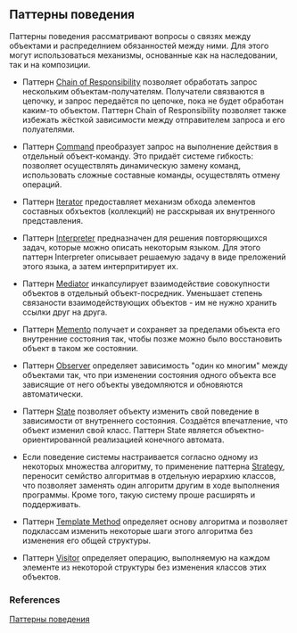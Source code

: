 ## Паттерны поведения

Паттерны поведения рассматривают вопросы о связях между объектами и распределнием обязанностей между ними.
Для этого могут использоваться механизмы, основанные как на наследовании, так и на композиции.

* Паттерн [Chain of Responsibility] позволяет обработать запрос нескольким объектам-получателям.
Получатели связваются в цепочку, и запрос передаётся по цепочке, пока не будет обработан каким-то объектом.
Паттерн Chain of Responsibility позволяет также избежать жёсткой зависимости между отправителем запроса и его полуателями.

* Паттерн [Command] преобразует запрос на выполнение действия в отдельный объект-команду.
Это придаёт системе гибкость: позволяет осуществлять динамическую замену команд, использовать сложные составные команды, осуществлять отмену операций.

* Паттерн [Iterator] предоставляет механизм обхода элементов составных обхъектов (коллекций) не расскрывая их внутренного представления.

* Паттерн [Interpreter] предназначен для решения повторяющихся задач, которые можно описать некоторым языком.
Для этого паттерн Interpreter описывает решаемую задачу в виде преложений этого языка, а затем интерпритирует их.

* Паттерн [Mediator] инкапсулирует взаимодействие совокупности объектов в отдельный объект-посредник.
Уменьшает степень связаности взаимодействующих объектов - им не нужно хранить ссылки друг на друга.

* Паттерн [Memento] получает и сохраняет за пределами объекта его внутренние состояния так, чтобы позже можно было восстановить объект в таком же состоянии.

* Паттерн [Observer] определяет зависимость "один ко многим" между объектами так,
что при изменении состояния одного объекта все зависящие от него объекты уведомляются и обновяются автоматически.

* Паттерн [State] позволяет объекту изменить свой поведение в зависимости от внутреннего состояния.
Создаётся впечатление, что объект изменил свой класс. Паттерн State является объектно-ориентированной реализацией конечного автомата.

* Если поведение системы настраивается согласно одному из некоторых множества алгоритму,
то применение паттерна [Strategy], переносит семйство алгоритмав в отдельную иерархию классов,
что позволяет заменять один алгоритм другим в ходе выполнения программы. Кроме того, такую систему проше расширять и поддерживать.

* Паттерн [Template Method] определяет основу алгоритма и позволяет подклассам изменить некоторые шаги этого алгоритма без изменения его общей структуры.

* Паттерн [Visitor] определяет операцию, выполняемую на каждом элементе из некоторой структуры без изменения классов этих объектов.

### References

[Паттерны поведения]

[Паттерны поведения]: http://cpp-reference.ru/patterns/behavioral-patterns/

[Chain of Responsibility]: https://github.com/AlvinGames/design-patterns-cpp/tree/master/Behavioral%20Patterns/Chain-Of-Responsibility
[Command]: https://github.com/AlvinGames/design-patterns-cpp/tree/master/Behavioral%20Patterns/Command
[Interpreter]: https://github.com/AlvinGames/design-patterns-cpp/tree/master/Behavioral%20Patterns/Interpreter
[Iterator]: https://github.com/AlvinGames/design-patterns-cpp/tree/master/Behavioral%20Patterns/Iterator
[Mediator]: https://github.com/AlvinGames/design-patterns-cpp/tree/master/Behavioral%20Patterns/Mediator
[Memento]: https://github.com/AlvinGames/design-patterns-cpp/tree/master/Behavioral%20Patterns/Memento
[Observer]: https://github.com/AlvinGames/design-patterns-cpp/tree/master/Behavioral%20Patterns/Observer
[State]: https://github.com/AlvinGames/design-patterns-cpp/tree/master/Behavioral%20Patterns/State
[Strategy]: https://github.com/AlvinGames/design-patterns-cpp/tree/master/Behavioral%20Patterns/Strategy
[Template Method]: https://github.com/AlvinGames/design-patterns-cpp/tree/master/Behavioral%20Patterns/Template-Method
[Visitor]: https://github.com/AlvinGames/design-patterns-cpp/tree/master/Behavioral%20Patterns/Visitor
